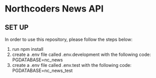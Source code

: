 # Northcoders News API

## SET UP

In order to use this repository, please follow the steps below:

1. run npm install
2. create a .env file called .env.development with the following code: PGDATABASE=nc_news
3. create a .env file called .env.test with the following code: PGDATABASE=nc_news_test
